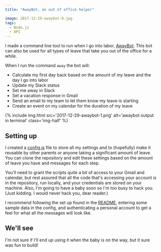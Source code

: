 ```yaml
---
title: "AwayBot, an out of office helper"

image: 2017-12-29-awaybot-0.jpg
tags:
  - Node.js
  - API
---
```


I made a command line tool to run when I go into labor, [AwayBot](https://github.com/katydecorah/awaybot). This bot can also be used for all types of leave that take you out of the office for a while.

When I run the command `away` the bot will:

- Calculate my first day back based on the amount of my leave and the day I go into labor
- Update my Slack status
- Set me away in Slack
- Set a vacation response in Gmail
- Send an email to my team to let them know my leave is starting
- Create an event on my calendar for the duration of my leave

{% include img.html src='2017-12-29-awaybot-1.png' alt='awaybot output in terminal' class='img-half' %}

## Setting up

I created a [config.js](https://github.com/katydecorah/awaybot/blob/master/config.js) file to store all my settings and to (hopefully) make it reusable by other parents or anyone taking a significant amount of leave. You can clone the repository and edit these settings based on the amount of leave you have and messages for each step.

You'll need to grant the scripts quite a bit of access to your Gmail and calendar, but rest assured that all the code that's accessing your account is in the repository, run locally, and your credentials are stored on your machine. Also, I'm going to have a baby soon so I'm too busy to hack you. (Just kidding. I would never hack you, dear reader.)

I recommend following the set up found in the [README](https://github.com/katydecorah/awaybot#set-up), entering some sample data in the config, and authenticating a personal account to get a feel for what all the messages will look like.

## We'll see

I'm not sure if I'll end up using it when the baby is on the way, but it sure was fun to build!
